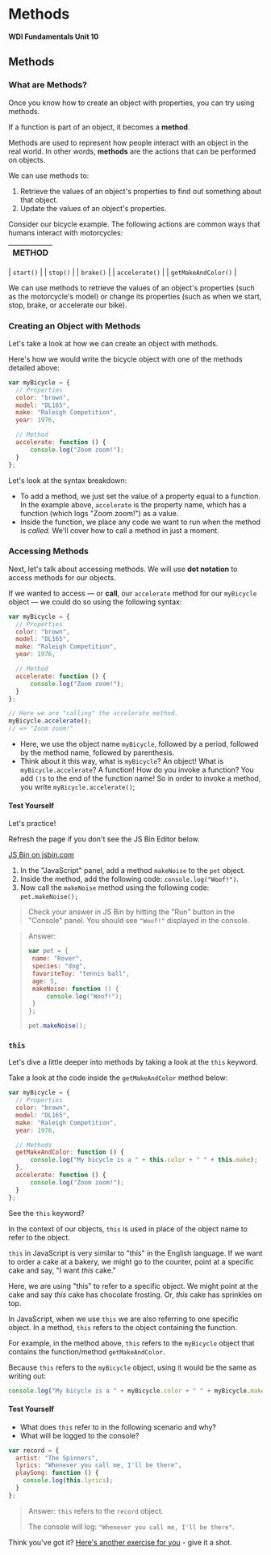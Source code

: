 # Methods

**WDI Fundamentals Unit 10**

## Methods

### What are Methods?

Once you know how to create an object with properties, you can try using methods.

If a function is part of an object, it becomes a **method**.

Methods are used to represent how people interact with an object in the real world. In other words, **methods** are the actions that can be performed on objects.

We can use methods to:

1. Retrieve the values of an object's properties to find out something about that object.
2. Update the values of an object's properties.

Consider our bicycle example. The following actions are common ways that humans interact with motorcycles:

| METHOD |
| :---: |


\| `start()` \| \| `stop()` \| \| `brake()` \| \| `accelerate()` \| \| `getMakeAndColor()` \|

We can use methods to retrieve the values of an object's properties \(such as the motorcycle's model\) or change its properties \(such as when we start, stop, brake, or accelerate our bike\).

### Creating an Object with Methods

Let's take a look at how we can create an object with methods.

Here's how we would write the bicycle object with one of the methods detailed above:

```javascript
var myBicycle = {
  // Properties
  color: "brown",
  model: "DL165",
  make: "Raleigh Competition",
  year: 1976,

  // Method
  accelerate: function () {
      console.log("Zoom zoom!");
  }
};
```

Let's look at the syntax breakdown:

* To add a method, we just set the value of a property equal to a function. In the example above, `accelerate` is the property name, which has a function \(which logs "Zoom zoom!"\) as a value.
* Inside the function, we place any code we want to run when the method is _called_. We'll cover how to call a method in just a moment.

### Accessing Methods

Next, let's talk about accessing methods. We will use **dot notation** to access methods for our objects.

If we wanted to access — or **call**, our `accelerate` method for our `myBicycle` object — we could do so using the following syntax:

```javascript
var myBicycle = {
  // Properties
  color: "brown",
  model: "DL165",
  make: "Raleigh Competition",
  year: 1976,

  // Method
  accelerate: function () {
      console.log("Zoom zoom!");
  }
};

// Here we are "calling" the accelerate method.
myBicycle.accelerate(); 
// => "Zoom zoom!"
```

* Here, we use the object name `myBicycle`, followed by a period, followed by the method name, followed by parenthesis.
* Think about it this way, what is `myBicycle`? An object! What is `myBicycle.accelerate`? A function! How do you invoke a function? You add `()`s to the end of the function name! So in order to invoke a method, you write `myBicycle.accelerate()`;

#### Test Yourself

Let's practice!

Refresh the page if you don't see the JS Bin Editor below.

[JS Bin on jsbin.com](http://jsbin.com/sepewef/embed?js,console)

1. In the "JavaScript" panel, add a method `makeNoise` to the `pet` object.
2. Inside the method, add the following code: `console.log("Woof!")`.
3. Now call the `makeNoise` method using the following code: `pet.makeNoise();`

> Check your answer in JS Bin by hitting the "Run" button in the "Console" panel. You should see `"Woof!"` displayed in the console.

> Answer:
>
> ```javascript
> var pet = {
>  name: "Rover",
>  species: "dog",
>  favoriteToy: "tennis ball",
>  age: 5,
>  makeNoise: function () {
>      console.log("Woof!");
>  }
> };
>
> pet.makeNoise();
> ```

### `this`

Let's dive a little deeper into methods by taking a look at the `this` keyword.

Take a look at the code inside the `getMakeAndColor` method below:

```javascript
var myBicycle = {
  // Properties
  color: "brown",
  model: "DL165",
  make: "Raleigh Competition",
  year: 1976,

  // Methods
  getMakeAndColor: function () {
      console.log("My bicycle is a " + this.color + " " + this.make);
  },
  accelerate: function () {
      console.log("Zoom zoom!");
  }
};
```

See the `this` keyword?

In the context of our objects, `this` is used in place of the object name to refer to the object.

`this` in JavaScript is very similar to "this" in the English language. If we want to order a cake at a bakery, we might go to the counter, point at a specific cake and say, "I want _this_ cake."

Here, we are using "this" to refer to a specific object. We might point at the cake and say _this_ cake has chocolate frosting. Or, _this_ cake has sprinkles on top.

In JavaScript, when we use `this` we are also referring to one specific object. In a method, `this` refers to the object containing the function.

For example, in the method above, `this` refers to the `myBicycle` object that contains the function/method `getMakeAndColor`.

Because `this` refers to the `myBicycle` object, using it would be the same as writing out:

```javascript
console.log("My bicycle is a " + myBicycle.color + " " + myBicycle.make);
```

#### Test Yourself

* What does `this` refer to in the following scenario and why?
* What will be logged to the console?

```javascript
var record = {
  artist: "The Spinners",
  lyrics: "Whenever you call me, I'll be there",
  playSong: function () {
    console.log(this.lyrics);
  }
};
```

> Answer: `this` refers to the `record` object.
>
> The console will log: `"Whenever you call me, I'll be there"`.

Think you've got it? [Here's another exercise for you](methods-exercise.md) - give it a shot.


